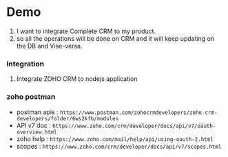 # Demo
1. I want to integrate Complete CRM to my product.
2. so all the operations will be done on CRM and it will keep updating on the DB
and Vise-versa.

### Integration
1. Integrate ZOHO CRM to nodejs application

### zoho postman
- postman apis : `https://www.postman.com/zohocrmdevelopers/zoho-crm-developers/folder/6ws2kfb/modules`
- API v7 doc : `https://www.zoho.com/crm/developer/docs/api/v7/oauth-overview.html`
- zoho help : `https://www.zoho.com/mail/help/api/using-oauth-2.html`
- scopes : `https://www.zoho.com/crm/developer/docs/api/v7/scopes.html`
